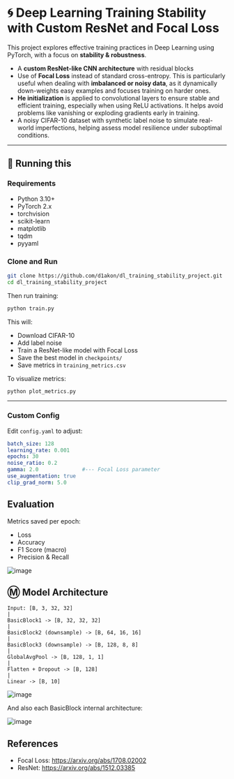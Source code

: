 # 🌀 Deep Learning Training Stability with Custom ResNet and Focal Loss

This project explores effective training practices in Deep Learning using PyTorch, with a focus on **stability & robustness**.

- A **custom ResNet-like CNN architecture** with residual blocks  
- Use of **Focal Loss** instead of standard cross-entropy. This is particularly useful when dealing with **imbalanced or noisy data**, as it dynamically down-weights easy examples and focuses training on harder ones.
- **He initialization** is applied to convolutional layers to ensure stable and efficient training, especially when using ReLU activations. It helps avoid problems like vanishing or exploding gradients early in training.
- A noisy CIFAR-10 dataset with synthetic label noise to simulate real-world imperfections, helping assess model resilience under suboptimal conditions.

---

## 🔷 Running this

### Requirements
- Python 3.10+
- PyTorch 2.x
- torchvision
- scikit-learn
- matplotlib
- tqdm
- pyyaml


### Clone and Run

```bash
git clone https://github.com/d1akon/dl_training_stability_project.git
cd dl_training_stability_project
```

Then run training:
```bash
python train.py
```

This will:
- Download CIFAR-10
- Add label noise
- Train a ResNet-like model with Focal Loss
- Save the best model in `checkpoints/`
- Save metrics in `training_metrics.csv`

To visualize metrics:

```bash
python plot_metrics.py
```

---

### Custom Config

Edit `config.yaml` to adjust:

```yaml
batch_size: 128
learning_rate: 0.001
epochs: 30
noise_ratio: 0.2
gamma: 2.0              #--- Focal Loss parameter
use_augmentation: true
clip_grad_norm: 5.0
```
## Evaluation

Metrics saved per epoch:
- Loss
- Accuracy
- F1 Score (macro)
- Precision & Recall

![image](https://github.com/user-attachments/assets/b4dc071b-003f-431b-abb2-7adb8c297bcf)

## Ⓜ Model Architecture

```
Input: [B, 3, 32, 32]
|
BasicBlock1 -> [B, 32, 32, 32]
|
BasicBlock2 (downsample) -> [B, 64, 16, 16]
|
BasicBlock3 (downsample) -> [B, 128, 8, 8]
|
GlobalAvgPool -> [B, 128, 1, 1]
|
Flatten + Dropout -> [B, 128]
|
Linear -> [B, 10]
```
![image](https://github.com/user-attachments/assets/8d6f3c3d-279d-4312-a389-024748559f25)

And also each BasicBlock internal architecture:

![image](https://github.com/user-attachments/assets/c72757ea-d0f2-4216-ac6d-6b0a6cde5cc2)

## References
- Focal Loss: https://arxiv.org/abs/1708.02002  
- ResNet: https://arxiv.org/abs/1512.03385  


